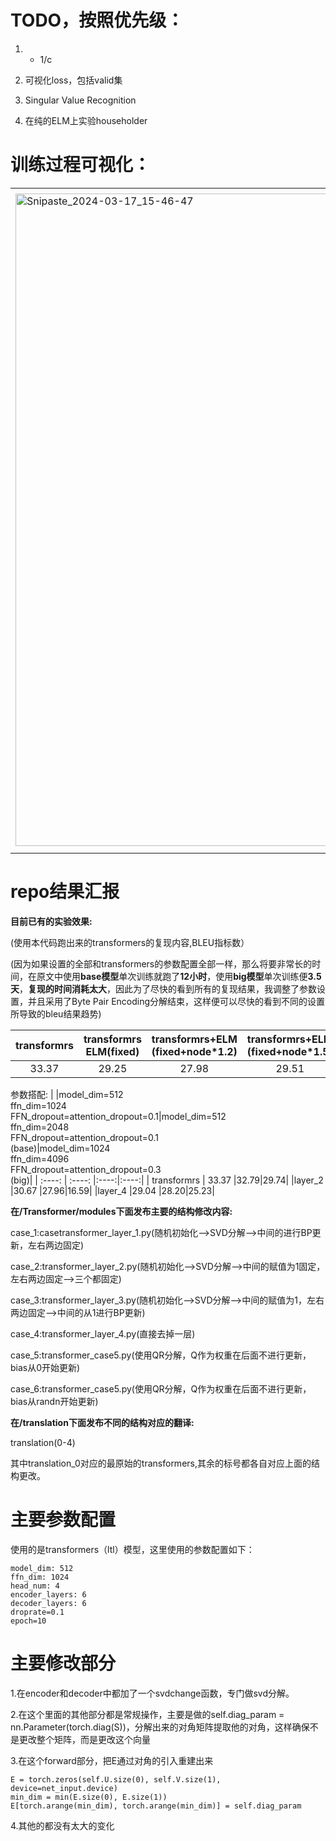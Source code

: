 # TODO，按照优先级：
1. + 1/c
2. 可视化loss，包括valid集
3. Singular Value Recognition

4. 在纯的ELM上实验householder

# 训练过程可视化：
<table>
  <tr>
    <td><img width="1044" alt="Snipaste_2024-03-17_15-46-47" src="https://github.com/kingback156/transformers_elm/assets/146167978/9f80aa5a-6250-4898-8b95-b7f25fc1987a" scale=0.5></td>
    <td><img width="1057" alt="Snipaste_2024-03-17_15-47-37" src="https://github.com/kingback156/transformers_elm/assets/146167978/79569935-3069-4c62-ade3-c67d4a7be19b" scale=0.5></td>
  </tr>
</table>

# repo结果汇报
**目前已有的实验效果:** 

(使用本代码跑出来的transformers的复现内容,BLEU指标数）

(因为如果设置的全部和transformers的参数配置全部一样，那么将要非常长的时间，在原文中使用**base模型**单次训练就跑了**12小时**，使用**big模型**单次训练便**3.5天**，**复现的时间消耗太大**，因此为了尽快的看到所有的复现结果，我调整了参数设置，并且采用了Byte Pair Encoding分解结束，这样便可以尽快的看到不同的设置所导致的bleu结果趋势)

| transformrs | transformrs<br>ELM(fixed) | transformrs+ELM<br>(fixed+node*1.2) |  transformrs+ELM<br>(fixed+node*1.5)|case_1|case_2|case_3|case_4|case_5|
| :----: | :----: | :----: |:----: |:----:|:----:|:----:|:----:|:----:|
|33.37|29.25| 27.98 |29.51|8.18|30.67|30.82|29.04|29.87|

参数搭配:
|             |model_dim=512<br>ffn_dim=1024<br>FFN_dropout=attention_dropout=0.1|model_dim=512<br>ffn_dim=2048<br>FFN_dropout=attention_dropout=0.1<br>(base)|model_dim=1024<br>ffn_dim=4096<br>FFN_dropout=attention_dropout=0.3<br>(big)|
| :----:      | :----: |:----:|:----:|
| transformrs | 33.37  |32.79|29.74|
|layer_2      |30.67   |27.96|16.59|
|layer_4      |29.04   |28.20|25.23|

**在/Transformer/modules下面发布主要的结构修改内容:**

case_1:casetransformer_layer_1.py(随机初始化-->SVD分解-->中间的进行BP更新，左右两边固定)

case_2:transformer_layer_2.py(随机初始化-->SVD分解-->中间的赋值为1固定，左右两边固定-->三个都固定)

case_3:transformer_layer_3.py(随机初始化-->SVD分解-->中间的赋值为1，左右两边固定-->中间的从1进行BP更新)

case_4:transformer_layer_4.py(直接去掉一层)

case_5:transformer_case5.py(使用QR分解，Q作为权重在后面不进行更新，bias从0开始更新)

case_6:transformer_case5.py(使用QR分解，Q作为权重在后面不进行更新，bias从randn开始更新)

**在/translation下面发布不同的结构对应的翻译:**

translation(0-4)

其中translation_0对应的最原始的transformers,其余的标号都各自对应上面的结构更改。

# 主要参数配置
使用的是transformers（ltl）模型，这里使用的参数配置如下：
```
model_dim: 512
ffn_dim: 1024
head_num: 4
encoder_layers: 6
decoder_layers: 6
droprate=0.1
epoch=10
```
# 主要修改部分
1.在encoder和decoder中都加了一个svdchange函数，专门做svd分解。

2.在这个里面的其他部分都是常规操作，主要是做的self.diag_param = nn.Parameter(torch.diag(S))，分解出来的对角矩阵提取他的对角，这样确保不是更改整个矩阵，而是更改这个向量

3.在这个forward部分，把E通过对角的引入重建出来
```
E = torch.zeros(self.U.size(0), self.V.size(1), device=net_input.device)
min_dim = min(E.size(0), E.size(1))
E[torch.arange(min_dim), torch.arange(min_dim)] = self.diag_param
```
4.其他的都没有太大的变化
